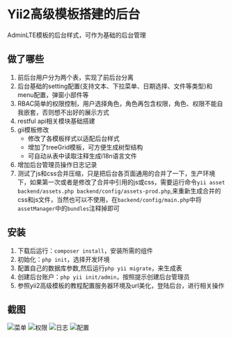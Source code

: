 Yii2高级模板搭建的后台
=========
AdminLTE模板的后台样式，可作为基础的后台管理

## 做了哪些
1.  前后台用户分为两个表，实现了前后台分离
2.  后台基础的setting配置(支持文本、下拉菜单、日期选择、文件等类型)和menu配置，弹窗小部件等
3.  RBAC简单的权限控制，用户选择角色，角色再包含权限，角色、权限不能自我嵌套，否则想不出好的展示方式
5.  restful api相关模块基础搭建
6.  gii模板修改
    - 修改了各模板样式以适配后台样式
    - 增加了treeGrid模板，可方便生成树型结构
    - 可自动从表中读取注释生成i18n语言文件
7.  增加后台管理员操作日志记录
8.  测试了js和css合并压缩，只是把后台各页面通用的合并了一下，生产环境下，如果第一次或者是修改了合并中引用的js或css，需要运行命令`yii asset backend/assets.php backend/config/assets-prod.php`,来重新生成合并的css和js文件，当然也可以不使用，在`backend/config/main.php`中将`assetManager`中的`bundles`注释掉即可

## 安装
1.  下载后运行：`composer install`，安装所需的组件
2.  初始化：`php init`，选择开发环境
3.  配置自己的数据库参数,然后运行`php yii migrate`，来生成表
4.  创建后台账户：`php yii init/admin`，按照提示创建后台管理员
5.  参照yii2高级模板的教程配置服务器环境及url美化，登陆后台，进行相关操作

## 截图
![菜单](https://github.com/nadirvishun/yii2-admin/blob/master/backend/web/img/menu.png)
![权限](https://github.com/nadirvishun/yii2-admin/blob/master/backend/web/img/role.png)
![日志](https://github.com/nadirvishun/yii2-admin/blob/master/backend/web/img/log.png)
![配置](https://github.com/nadirvishun/yii2-admin/blob/master/backend/web/img/setting.png)